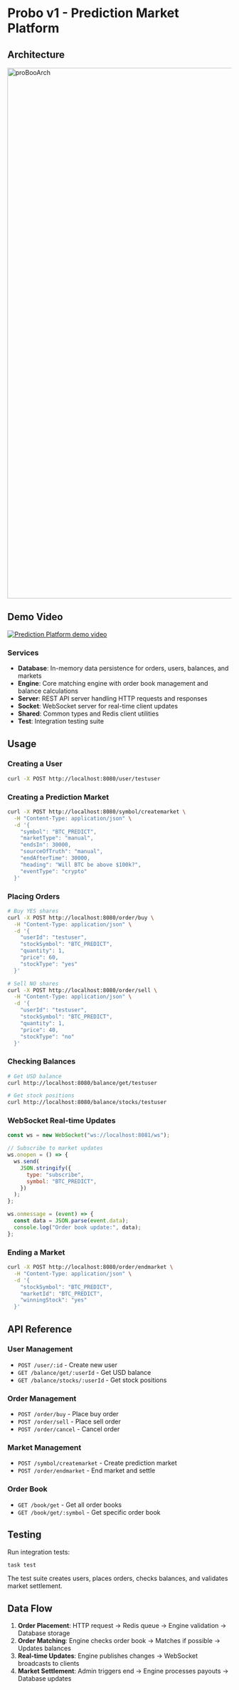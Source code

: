 # Probo v1 - Prediction Market Platform

## Architecture

<img width="1679" height="1191" alt="proBooArch" src="https://github.com/user-attachments/assets/6e054b2f-4cf0-43fc-8cc0-b1175374ad9c" />

## Demo Video

[![Prediction Platform demo video](https://img.youtube.com/vi/zRrTNtnqacE/0.jpg)](https://youtu.be/zRrTNtnqacE)

### Services

- **Database**: In-memory data persistence for orders, users, balances, and markets
- **Engine**: Core matching engine with order book management and balance calculations
- **Server**: REST API server handling HTTP requests and responses
- **Socket**: WebSocket server for real-time client updates
- **Shared**: Common types and Redis client utilities
- **Test**: Integration testing suite

## Usage

### Creating a User

```bash
curl -X POST http://localhost:8080/user/testuser
```

### Creating a Prediction Market

```bash
curl -X POST http://localhost:8080/symbol/createmarket \
  -H "Content-Type: application/json" \
  -d '{
    "symbol": "BTC_PREDICT",
    "marketType": "manual",
    "endsIn": 30000,
    "sourceOfTruth": "manual",
    "endAfterTime": 30000,
    "heading": "Will BTC be above $100k?",
    "eventType": "crypto"
  }'
```

### Placing Orders

```bash
# Buy YES shares
curl -X POST http://localhost:8080/order/buy \
  -H "Content-Type: application/json" \
  -d '{
    "userId": "testuser",
    "stockSymbol": "BTC_PREDICT",
    "quantity": 1,
    "price": 60,
    "stockType": "yes"
  }'

# Sell NO shares
curl -X POST http://localhost:8080/order/sell \
  -H "Content-Type: application/json" \
  -d '{
    "userId": "testuser",
    "stockSymbol": "BTC_PREDICT",
    "quantity": 1,
    "price": 40,
    "stockType": "no"
  }'
```

### Checking Balances

```bash
# Get USD balance
curl http://localhost:8080/balance/get/testuser

# Get stock positions
curl http://localhost:8080/balance/stocks/testuser
```

### WebSocket Real-time Updates

```javascript
const ws = new WebSocket("ws://localhost:8081/ws");

// Subscribe to market updates
ws.onopen = () => {
  ws.send(
    JSON.stringify({
      type: "subscribe",
      symbol: "BTC_PREDICT",
    })
  );
};

ws.onmessage = (event) => {
  const data = JSON.parse(event.data);
  console.log("Order book update:", data);
};
```

### Ending a Market

```bash
curl -X POST http://localhost:8080/order/endmarket \
  -H "Content-Type: application/json" \
  -d '{
    "stockSymbol": "BTC_PREDICT",
    "marketId": "BTC_PREDICT",
    "winningStock": "yes"
  }'
```

## API Reference

### User Management

- `POST /user/:id` - Create new user
- `GET /balance/get/:userId` - Get USD balance
- `GET /balance/stocks/:userId` - Get stock positions

### Order Management

- `POST /order/buy` - Place buy order
- `POST /order/sell` - Place sell order
- `POST /order/cancel` - Cancel order

### Market Management

- `POST /symbol/createmarket` - Create prediction market
- `POST /order/endmarket` - End market and settle

### Order Book

- `GET /book/get` - Get all order books
- `GET /book/get/:symbol` - Get specific order book

## Testing

Run integration tests:

```bash
task test
```

The test suite creates users, places orders, checks balances, and validates market settlement.

## Data Flow

1. **Order Placement**: HTTP request → Redis queue → Engine validation → Database storage
2. **Order Matching**: Engine checks order book → Matches if possible → Updates balances
3. **Real-time Updates**: Engine publishes changes → WebSocket broadcasts to clients
4. **Market Settlement**: Admin triggers end → Engine processes payouts → Database updates
